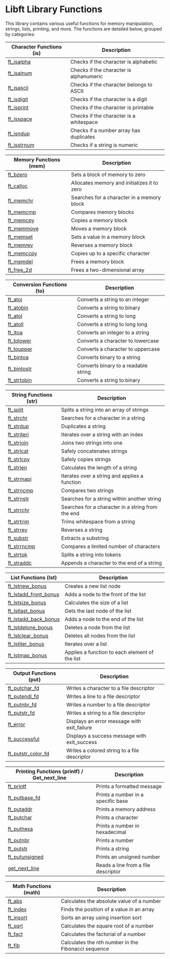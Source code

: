 # Libft Library Functions

This library contains various useful functions for memory manipulation, strings, lists, printing, and more. The functions are detailed below, grouped by categories:

| **Character Functions (is)** | **Description**                                    |
| ---------------------------- | -------------------------------------------------- |
| [ft_isalpha]                 | Checks if the character is alphabetic              |
| [ft_isalnum]                 | Checks if the character is alphanumeric            |
| [ft_isascii]                 | Checks if the character belongs to ASCII           |
| [ft_isdigit]                 | Checks if the character is a digit                 |
| [ft_isprint]                 | Checks if the character is printable               |
| [ft_isspace]                 | Checks if the character is a whitespace            |
| [ft_isndup]                  | Checks if a number array has duplicates            |
| [ft_isstrnum]                | Checks if a string is numeric                      |

| **Memory Functions (mem)**   | **Description**                                    |
| ---------------------------- | -------------------------------------------------- |
| [ft_bzero]                   | Sets a block of memory to zero                     |
| [ft_calloc]                  | Allocates memory and initializes it to zero        |
| [ft_memchr]                  | Searches for a character in a memory block         |
| [ft_memcmp]                  | Compares memory blocks                             |
| [ft_memcpy]                  | Copies a memory block                              |
| [ft_memmove]                 | Moves a memory block                               |
| [ft_memset]                  | Sets a value in a memory block                     |
| [ft_memrev]                  | Reverses a memory block                            |
| [ft_memccpy]                 | Copies up to a specific character                  |
| [ft_memdel]                  | Frees a memory block                               |
| [ft_free_2d]                 | Frees a two-dimensional array                      |

| **Conversion Functions (to)** | **Description**                                    |
| ----------------------------- | -------------------------------------------------- |
| [ft_atoi]                     | Converts a string to an integer                    |
| [ft_atobin]                   | Converts a string to binary                        |
| [ft_atol]                     | Converts a string to long                          |
| [ft_atoll]                    | Converts a string to long long                     |
| [ft_itoa]                     | Converts an integer to a string                    |
| [ft_tolower]                  | Converts a character to lowercase                  |
| [ft_toupper]                  | Converts a character to uppercase                  |
| [ft_bintoa]                   | Converts binary to a string                        |
| [ft_bintostr]                 | Converts binary to a readable string               |
| [ft_strtobin]                 | Converts a string to binary                        |

| **String Functions (str)**    | **Description**                                    |
| ----------------------------- | -------------------------------------------------- |
| [ft_split]                    | Splits a string into an array of strings           |
| [ft_strchr]                   | Searches for a character in a string               |
| [ft_strdup]                   | Duplicates a string                                |
| [ft_striteri]                 | Iterates over a string with an index               |
| [ft_strjoin]                  | Joins two strings into one                         |
| [ft_strlcat]                  | Safely concatenates strings                        |
| [ft_strlcpy]                  | Safely copies strings                              |
| [ft_strlen]                   | Calculates the length of a string                  |
| [ft_strmapi]                  | Iterates over a string and applies a function      |
| [ft_strncmp]                  | Compares two strings                               |
| [ft_strnstr]                  | Searches for a string within another string        |
| [ft_strrchr]                  | Searches for a character in a string from the end  |
| [ft_strtrim]                  | Trims whitespace from a string                     |
| [ft_strrev]                   | Reverses a string                                  |
| [ft_substr]                   | Extracts a substring                               |
| [ft_strrncmp]                 | Compares a limited number of characters            |
| [ft_strtok]                   | Splits a string into tokens                        |
| [ft_straddc]                  | Appends a character to the end of a string         |

| **List Functions (lst)**      | **Description**                                    |
| ----------------------------- | -------------------------------------------------- |
| [ft_lstnew_bonus]             | Creates a new list node                            |
| [ft_lstadd_front_bonus]       | Adds a node to the front of the list               |
| [ft_lstsize_bonus]            | Calculates the size of a list                      |
| [ft_lstlast_bonus]            | Gets the last node of the list                     |
| [ft_lstadd_back_bonus]        | Adds a node to the end of the list                 |
| [ft_lstdelone_bonus]          | Deletes a node from the list                       |
| [ft_lstclear_bonus]           | Deletes all nodes from the list                    |
| [ft_lstiter_bonus]            | Iterates over a list                               |
| [ft_lstmap_bonus]             | Applies a function to each element of the list     |

| **Output Functions (put)**    | **Description**                                    |
| ----------------------------- | -------------------------------------------------- |
| [ft_putchar_fd]               | Writes a character to a file descriptor            |
| [ft_putendl_fd]               | Writes a line to a file descriptor                 |
| [ft_putnbr_fd]                | Writes a number to a file descriptor               |
| [ft_putstr_fd]                | Writes a string to a file descriptor               |
| [ft_error]                    | Displays an error message with exit_failure        |
| [ft_successful]               | Displays a success message with exit_success       |
| [ft_putstr_color_fd]          | Writes a colored string to a file descriptor       |

| **Printing Functions (printf) / Get_next_line** | **Description**                              |
| ------------------------------------------------ | -------------------------------------------- |
| [ft_printf]                                      | Prints a formatted message                   |
| [ft_putbase_fd]                                  | Prints a number in a specific base           |
| [ft_putaddr]                                     | Prints a memory address                      |
| [ft_putchar]                                     | Prints a character                           |
| [ft_puthexa]                                     | Prints a number in hexadecimal               |
| [ft_putnbr]                                      | Prints a number                              |
| [ft_putstr]                                      | Prints a string                              |
| [ft_putunsigned]                                 | Prints an unsigned number                    |
| [get_next_line]                                  | Reads a line from a file descriptor          |

| **Math Functions (math)**     | **Description**                                    |
| ----------------------------- | -------------------------------------------------- |
| [ft_abs]                      | Calculates the absolute value of a number          |
| [ft_index]                    | Finds the position of a value in an array          |
| [ft_insort]                   | Sorts an array using insertion sort                |
| [ft_sqrt]                     | Calculates the square root of a number             |
| [ft_fact]                     | Calculates the factorial of a number               |
| [ft_fib]                      | Calculates the nth number in the Fibonacci sequence |

[ft_isalpha]: https://github.com/Leined18/Libft/blob/main/srcs/is/ft_isalpha.c
[ft_isalnum]: https://github.com/Leined18/Libft/blob/main/srcs/is/ft_isalnum.c
[ft_isascii]: https://github.com/Leined18/Libft/blob/main/srcs/is/ft_isascii.c
[ft_isdigit]: https://github.com/Leined18/Libft/blob/main/srcs/is/ft_isdigit.c
[ft_isprint]: https://github.com/Leined18/Libft/blob/main/srcs/is/ft_isprint.c
[ft_isspace]: https://github.com/Leined18/Libft/blob/main/srcs/is/ft_isspace.c
[ft_isndup]: https://github.com/Leined18/Libft/blob/main/srcs/is/ft_isndup.c
[ft_isstrnum]: https://github.com/Leined18/Libft/blob/main/srcs/is/ft_isstrnum.c

[ft_bzero]: https://github.com/Leined18/Libft/blob/main/srcs/mem/ft_bzero.c
[ft_calloc]: https://github.com/Leined18/Libft/blob/main/srcs/mem/ft_calloc.c
[ft_memchr]: https://github.com/Leined18/Libft/blob/main/srcs/mem/ft_memchr.c
[ft_memcmp]: https://github.com/Leined18/Libft/blob/main/srcs/mem/ft_memcmp.c
[ft_memcpy]: https://github.com/Leined18/Libft/blob/main/srcs/mem/ft_memcpy.c
[ft_memmove]: https://github.com/Leined18/Libft/blob/main/srcs/mem/ft_memmove.c
[ft_memset]: https://github.com/Leined18/Libft/blob/main/srcs/mem/ft_memset.c
[ft_memrev]: https://github.com/Leined18/Libft/blob/main/srcs/mem/ft_memrev.c
[ft_memccpy]: https://github.com/Leined18/Libft/blob/main/srcs/mem/ft_memccpy.c
[ft_memdel]: https://github.com/Leined18/Libft/blob/main/srcs/mem/ft_memdel.c
[ft_free_2d]: https://github.com/Leined18/Libft/blob/main/srcs/mem/ft_free_2d.c

[ft_atoi]: https://github.com/Leined18/Libft/blob/main/srcs/to/ft_atoi.c
[ft_atobin]: https://github.com/Leined18/Libft/blob/main/srcs/to/ft_atobin.c
[ft_atol]: https://github.com/Leined18/Libft/blob/main/srcs/to/ft_atol.c
[ft_atoll]: https://github.com/Leined18/Libft/blob/main/srcs/to/ft_atoll.c
[ft_itoa]: https://github.com/Leined18/Libft/blob/main/srcs/to/ft_itoa.c
[ft_tolower]: https://github.com/Leined18/Libft/blob/main/srcs/to/ft_tolower.c
[ft_toupper]: https://github.com/Leined18/Libft/blob/main/srcs/to/ft_toupper.c
[ft_bintoa]: https://github.com/Leined18/Libft/blob/main/srcs/to/ft_bintoa.c
[ft_bintostr]: https://github.com/Leined18/Libft/blob/main/srcs/to/ft_bintostr.c
[ft_strtobin]: https://github.com/Leined18/Libft/blob/main/srcs/to/ft_strtobin.c

[ft_split]: https://github.com/Leined18/Libft/blob/main/srcs/str/ft_split.c
[ft_strchr]: https://github.com/Leined18/Libft/blob/main/srcs/str/ft_strchr.c
[ft_strdup]: https://github.com/Leined18/Libft/blob/main/srcs/str/ft_strdup.c
[ft_striteri]: https://github.com/Leined18/Libft/blob/main/srcs/str/ft_striteri.c
[ft_strjoin]: https://github.com/Leined18/Libft/blob/main/srcs/str/ft_strjoin.c
[ft_strlcat]: https://github.com/Leined18/Libft/blob/main/srcs/str/ft_strlcat.c
[ft_strlcpy]: https://github.com/Leined18/Libft/blob/main/srcs/str/ft_strlcpy.c
[ft_strlen]: https://github.com/Leined18/Libft/blob/main/srcs/str/ft_strlen.c
[ft_strmapi]: https://github.com/Leined18/Libft/blob/main/srcs/str/ft_strmapi.c
[ft_strncmp]: https://github.com/Leined18/Libft/blob/main/srcs/str/ft_strncmp.c
[ft_strnstr]: https://github.com/Leined18/Libft/blob/main/srcs/str/ft_strnstr.c
[ft_strrchr]: https://github.com/Leined18/Libft/blob/main/srcs/str/ft_strrchr.c
[ft_strtrim]: https://github.com/Leined18/Libft/blob/main/srcs/str/ft_strtrim.c
[ft_strrev]: https://github.com/Leined18/Libft/blob/main/srcs/str/ft_strrev.c
[ft_substr]: https://github.com/Leined18/Libft/blob/main/srcs/str/ft_substr.c
[ft_strrncmp]: https://github.com/Leined18/Libft/blob/main/srcs/str/ft_strrncmp.c
[ft_strtok]: https://github.com/Leined18/Libft/blob/main/srcs/str/ft_strtok.c
[ft_straddc]: https://github.com/Leined18/Libft/blob/main/srcs/str/ft_straddc.c

[ft_lstnew_bonus]: https://github.com/Leined18/Libft/blob/main/srcs/lst/ft_lstnew_bonus.c
[ft_lstadd_front_bonus]: https://github.com/Leined18/Libft/blob/main/srcs/lst/ft_lstadd_front_bonus.c
[ft_lstsize_bonus]: https://github.com/Leined18/Libft/blob/main/srcs/lst/ft_lstsize_bonus.c
[ft_lstlast_bonus]: https://github.com/Leined18/Libft/blob/main/srcs/lst/ft_lstlast_bonus.c
[ft_lstadd_back_bonus]: https://github.com/Leined18/Libft/blob/main/srcs/lst/ft_lstadd_back_bonus.c
[ft_lstdelone_bonus]: https://github.com/Leined18/Libft/blob/main/srcs/lst/ft_lstdelone_bonus.c
[ft_lstclear_bonus]: https://github.com/Leined18/Libft/blob/main/srcs/lst/ft_lstclear_bonus.c
[ft_lstiter_bonus]: https://github.com/Leined18/Libft/blob/main/srcs/lst/ft_lstiter_bonus.c
[ft_lstmap_bonus]: https://github.com/Leined18/Libft/blob/main/srcs/lst/ft_lstmap_bonus.c

[ft_putchar_fd]: https://github.com/Leined18/Libft/blob/main/srcs/put/ft_putchar_fd.c
[ft_putendl_fd]: https://github.com/Leined18/Libft/blob/main/srcs/put/ft_putendl_fd.c
[ft_putnbr_fd]: https://github.com/Leined18/Libft/blob/main/srcs/put/ft_putnbr_fd.c
[ft_putstr_fd]: https://github.com/Leined18/Libft/blob/main/srcs/put/ft_putstr_fd.c
[ft_error]: https://github.com/Leined18/Libft/blob/main/srcs/put/ft_error.c
[ft_successful]: https://github.com/Leined18/Libft/blob/main/srcs/put/ft_successful.c
[ft_putstr_color_fd]: https://github.com/Leined18/Libft/blob/main/srcs/put/ft_putstr_color_fd.c

[ft_printf]: https://github.com/Leined18/Libft/blob/main/srcs/printf/ft_printf.c
[ft_putbase_fd]: https://github.com/Leined18/Libft/blob/main/srcs/printf/ft_putbase_fd.c
[ft_putaddr]: https://github.com/Leined18/Libft/blob/main/srcs/printf/ft_putaddr.c
[ft_putchar]: https://github.com/Leined18/Libft/blob/main/srcs/printf/ft_putchar.c
[ft_puthexa]: https://github.com/Leined18/Libft/blob/main/srcs/printf/ft_puthexa.c


[ft_fact]: https://github.com/Leined18/Libft/blob/main/srcs/math/ft_fact.c
[ft_fib]: https://github.com/Leined18/Libft/blob/main/srcs/math/ft_fib.c
[ft_abs]: https://github.com/Leined18/Libft/blob/main/srcs/math/ft_abs.c
[ft_index]: https://github.com/Leined18/Libft/blob/main/srcs/math/ft_index.c
[ft_insort]: https://github.com/Leined18/Libft/blob/main/srcs/math/ft_insort.c
[ft_sqrt]: https://github.com/Leined18/Libft/blob/main/srcs/math/ft_sqrt.c
[ft_putnbr]: https://github.com/Leined18/Libft/blob/main/srcs/printf/ft_putnbr.c
[ft_putstr]: https://github.com/Leined18/Libft/blob/main/srcs/printf/ft_putstr.c
[ft_putunsigned]: https://github.com/Leined18/Libft/blob/main/srcs/printf/ft_putunsigned.c
[get_next_line]: https://github.com/Leined18/Libft/blob/main/srcs/get_next_line/get_next_line.c
